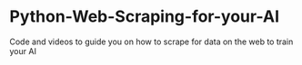 # Python-Web-Scraping-for-your-AI
Code and videos to guide you on how to scrape for data on the web to train your AI

